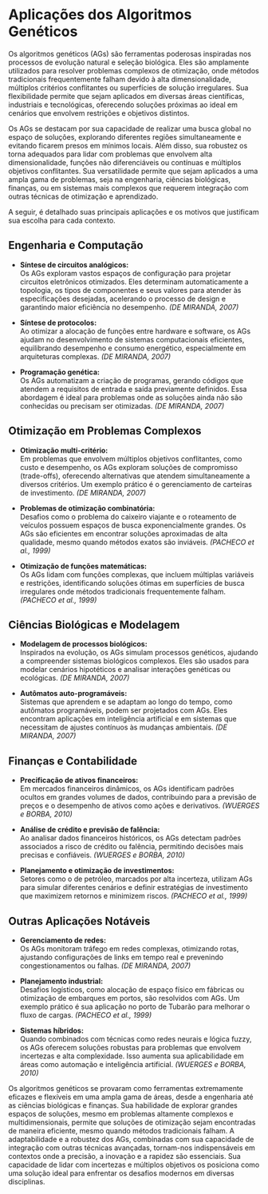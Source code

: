 

# **Aplicações dos Algoritmos Genéticos**

Os algoritmos genéticos (AGs) são ferramentas poderosas inspiradas nos processos de evolução natural e seleção biológica. Eles são amplamente utilizados para resolver problemas complexos de otimização, onde métodos tradicionais frequentemente falham devido à alta dimensionalidade, múltiplos critérios conflitantes ou superfícies de solução irregulares. Sua flexibilidade permite que sejam aplicados em diversas áreas científicas, industriais e tecnológicas, oferecendo soluções próximas ao ideal em cenários que envolvem restrições e objetivos distintos.

Os AGs se destacam por sua capacidade de realizar uma busca global no espaço de soluções, explorando diferentes regiões simultaneamente e evitando ficarem presos em mínimos locais. Além disso, sua robustez os torna adequados para lidar com problemas que envolvem alta dimensionalidade, funções não diferenciáveis ou contínuas e múltiplos objetivos conflitantes. Sua versatilidade permite que sejam aplicados a uma ampla gama de problemas, seja na engenharia, ciências biológicas, finanças, ou em sistemas mais complexos que requerem integração com outras técnicas de otimização e aprendizado.

A seguir, é detalhado suas principais aplicações e os motivos que justificam sua escolha para cada contexto.

## **Engenharia e Computação**

- **Síntese de circuitos analógicos:**  
  Os AGs exploram vastos espaços de configuração para projetar circuitos eletrônicos otimizados. Eles determinam automaticamente a topologia, os tipos de componentes e seus valores para atender às especificações desejadas, acelerando o processo de design e garantindo maior eficiência no desempenho. *(DE MIRANDA, 2007)*  

- **Síntese de protocolos:**  
  Ao otimizar a alocação de funções entre hardware e software, os AGs ajudam no desenvolvimento de sistemas computacionais eficientes, equilibrando desempenho e consumo energético, especialmente em arquiteturas complexas. *(DE MIRANDA, 2007)*  

- **Programação genética:**  
  Os AGs automatizam a criação de programas, gerando códigos que atendem a requisitos de entrada e saída previamente definidos. Essa abordagem é ideal para problemas onde as soluções ainda não são conhecidas ou precisam ser otimizadas. *(DE MIRANDA, 2007)*  


## **Otimização em Problemas Complexos**

- **Otimização multi-critério:**  
  Em problemas que envolvem múltiplos objetivos conflitantes, como custo e desempenho, os AGs exploram soluções de compromisso (trade-offs), oferecendo alternativas que atendem simultaneamente a diversos critérios. Um exemplo prático é o gerenciamento de carteiras de investimento. *(DE MIRANDA, 2007)*  

- **Problemas de otimização combinatória:**  
  Desafios como o problema do caixeiro viajante e o roteamento de veículos possuem espaços de busca exponencialmente grandes. Os AGs são eficientes em encontrar soluções aproximadas de alta qualidade, mesmo quando métodos exatos são inviáveis. *(PACHECO et al., 1999)*  

- **Otimização de funções matemáticas:**  
  Os AGs lidam com funções complexas, que incluem múltiplas variáveis e restrições, identificando soluções ótimas em superfícies de busca irregulares onde métodos tradicionais frequentemente falham. *(PACHECO et al., 1999)*  


## **Ciências Biológicas e Modelagem**

- **Modelagem de processos biológicos:**  
  Inspirados na evolução, os AGs simulam processos genéticos, ajudando a compreender sistemas biológicos complexos. Eles são usados para modelar cenários hipotéticos e analisar interações genéticas ou ecológicas. *(DE MIRANDA, 2007)*  

- **Autômatos auto-programáveis:**  
  Sistemas que aprendem e se adaptam ao longo do tempo, como autômatos programáveis, podem ser projetados com AGs. Eles encontram aplicações em inteligência artificial e em sistemas que necessitam de ajustes contínuos às mudanças ambientais. *(DE MIRANDA, 2007)*  

## **Finanças e Contabilidade**

- **Precificação de ativos financeiros:**  
  Em mercados financeiros dinâmicos, os AGs identificam padrões ocultos em grandes volumes de dados, contribuindo para a previsão de preços e o desempenho de ativos como ações e derivativos. *(WUERGES e BORBA, 2010)*  

- **Análise de crédito e previsão de falência:**  
  Ao analisar dados financeiros históricos, os AGs detectam padrões associados a risco de crédito ou falência, permitindo decisões mais precisas e confiáveis. *(WUERGES e BORBA, 2010)*  

- **Planejamento e otimização de investimentos:**  
  Setores como o de petróleo, marcados por alta incerteza, utilizam AGs para simular diferentes cenários e definir estratégias de investimento que maximizem retornos e minimizem riscos. *(PACHECO et al., 1999)*  


## **Outras Aplicações Notáveis**

- **Gerenciamento de redes:**  
  Os AGs monitoram tráfego em redes complexas, otimizando rotas, ajustando configurações de links em tempo real e prevenindo congestionamentos ou falhas. *(DE MIRANDA, 2007)*  

- **Planejamento industrial:**  
  Desafios logísticos, como alocação de espaço físico em fábricas ou otimização de embarques em portos, são resolvidos com AGs. Um exemplo prático é sua aplicação no porto de Tubarão para melhorar o fluxo de cargas. *(PACHECO et al., 1999)*  

- **Sistemas híbridos:**  
  Quando combinados com técnicas como redes neurais e lógica fuzzy, os AGs oferecem soluções robustas para problemas que envolvem incertezas e alta complexidade. Isso aumenta sua aplicabilidade em áreas como automação e inteligência artificial. *(WUERGES e BORBA, 2010)*

Os algoritmos genéticos se provaram como ferramentas extremamente eficazes e flexíveis em uma ampla gama de áreas, desde a engenharia até as ciências biológicas e finanças. Sua habilidade de explorar grandes espaços de soluções, mesmo em problemas altamente complexos e multidimensionais, permite que soluções de otimização sejam encontradas de maneira eficiente, mesmo quando métodos tradicionais falham. A adaptabilidade e a robustez dos AGs, combinadas com sua capacidade de integração com outras técnicas avançadas, tornam-nos indispensáveis em contextos onde a precisão, a inovação e a rapidez são essenciais. Sua capacidade de lidar com incertezas e múltiplos objetivos os posiciona como uma solução ideal para enfrentar os desafios modernos em diversas disciplinas.






